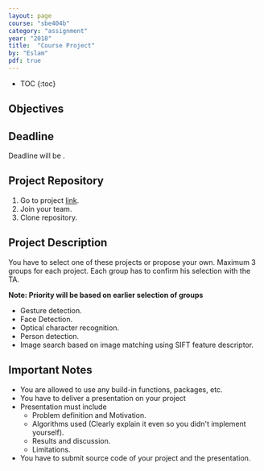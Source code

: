 ```yaml
---
layout: page
course: "sbe404b"
category: "assignment"
year: "2018"
title:  "Course Project"
by: "Eslam"
pdf: true
---
```

* TOC
{:toc}

## Objectives

## Deadline
Deadline will be .

## Project Repository
1. Go to project [link](). 
2. Join your team. 
3. Clone repository. 

## Project Description 

You have to select one of these projects or propose your own. Maximum 3 groups for each project. Each group has to confirm his selection with the TA. 

**Note: Priority will be based on earlier selection of groups**

* Gesture detection.
* Face Detection.
* Optical character recognition. 
* Person detection.
* Image search based on image matching using SIFT feature descriptor.     

## Important Notes

* You are allowed to use any build-in functions, packages, etc. 
* You have to deliver a presentation on your project
* Presentation must include
    * Problem definition and Motivation.
    * Algorithms used (Clearly explain it even so you didn't implement yourself).
    * Results and discussion.
    * Limitations.
* You have to submit source code of your project and the presentation.
